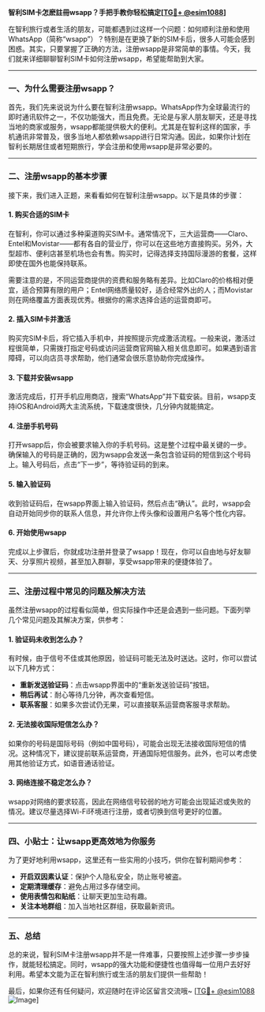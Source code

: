 **智利SIM卡怎麽註冊wsapp？手把手教你轻松搞定[[TG💪+ @esim1088](https://t.me/s/esim1088)]**

在智利旅行或者生活的朋友，可能都遇到过这样一个问题：如何顺利注册和使用WhatsApp（简称“wsapp”）？特别是在更换了新的SIM卡后，很多人可能会感到困惑。其实，只要掌握了正确的方法，注册wsapp是非常简单的事情。今天，我们就来详细聊聊智利SIM卡如何注册wsapp，希望能帮助到大家。

---

### 一、为什么需要注册wsapp？

首先，我们先来说说为什么要在智利注册wsapp。WhatsApp作为全球最流行的即时通讯软件之一，不仅功能强大，而且免费。无论是与家人朋友聊天，还是寻找当地的商家或服务，wsapp都能提供极大的便利。尤其是在智利这样的国家，手机通讯非常普及，很多当地人都依赖wsapp进行日常沟通。因此，如果你计划在智利长期居住或者短期旅行，学会注册和使用wsapp是非常必要的。

---

### 二、注册wsapp的基本步骤

接下来，我们进入正题，来看看如何在智利注册wsapp。以下是具体的步骤：

#### 1. 购买合适的SIM卡

在智利，你可以通过多种渠道购买SIM卡。通常情况下，三大运营商——Claro、Entel和Movistar——都有各自的营业厅，你可以在这些地方直接购买。另外，大型超市、便利店甚至机场也会有售。购买时，记得选择支持国际漫游的套餐，这样即使在国外也能保持联系。

需要注意的是，不同运营商提供的资费和服务略有差异。比如Claro的价格相对便宜，适合预算有限的用户；Entel网络质量较好，适合经常外出的人；而Movistar则在网络覆盖方面表现优秀。根据你的需求选择合适的运营商即可。

#### 2. 插入SIM卡并激活

购买完SIM卡后，将它插入手机中，并按照提示完成激活流程。一般来说，激活过程很简单，只需拨打指定号码或访问运营商官网输入相关信息即可。如果遇到语言障碍，可以向店员寻求帮助，他们通常会很乐意协助你完成操作。

#### 3. 下载并安装wsapp

激活完成后，打开手机应用商店，搜索“WhatsApp”并下载安装。目前，wsapp支持iOS和Android两大主流系统，下载速度很快，几分钟内就能搞定。

#### 4. 注册手机号码

打开wsapp后，你会被要求输入你的手机号码。这是整个过程中最关键的一步。确保输入的号码是正确的，因为wsapp会发送一条包含验证码的短信到这个号码上。输入号码后，点击“下一步”，等待验证码的到来。

#### 5. 输入验证码

收到验证码后，在wsapp界面上输入验证码，然后点击“确认”。此时，wsapp会自动开始同步你的联系人信息，并允许你上传头像和设置用户名等个性化内容。

#### 6. 开始使用wsapp

完成以上步骤后，你就成功注册并登录了wsapp！现在，你可以自由地与好友聊天、分享照片视频，甚至加入群聊，享受wsapp带来的便捷体验了。

---

### 三、注册过程中常见的问题及解决方法

虽然注册wsapp的过程看似简单，但实际操作中还是会遇到一些问题。下面列举几个常见问题及其解决方案，供参考：

#### 1. 验证码未收到怎么办？

有时候，由于信号不佳或其他原因，验证码可能无法及时送达。这时，你可以尝试以下几种方式：

- **重新发送验证码**：点击wsapp界面中的“重新发送验证码”按钮。
- **稍后再试**：耐心等待几分钟，再次查看短信。
- **联系客服**：如果多次尝试仍无果，可以直接联系运营商客服寻求帮助。

#### 2. 无法接收国际短信怎么办？

如果你的号码是国际号码（例如中国号码），可能会出现无法接收国际短信的情况。这种情况下，建议提前联系运营商，开通国际短信服务。此外，也可以考虑使用其他验证方式，如语音通话验证。

#### 3. 网络连接不稳定怎么办？

wsapp对网络的要求较高，因此在网络信号较弱的地方可能会出现延迟或失败的情况。建议尽量选择Wi-Fi环境进行注册，或者切换到信号更好的位置。

---

### 四、小贴士：让wsapp更高效地为你服务

为了更好地利用wsapp，这里还有一些实用的小技巧，供你在智利期间参考：

- **开启双因素认证**：保护个人隐私安全，防止账号被盗。
- **定期清理缓存**：避免占用过多存储空间。
- **使用表情包和贴纸**：让聊天更加生动有趣。
- **关注本地群组**：加入当地社区群组，获取最新资讯。

---

### 五、总结

总的来说，智利SIM卡注册wsapp并不是一件难事，只要按照上述步骤一步步操作，就能轻松搞定。同时，wsapp的强大功能和便捷性也值得每一位用户去好好利用。希望本文能为正在智利旅行或生活的朋友们提供一些帮助！

最后，如果你还有任何疑问，欢迎随时在评论区留言交流哦~ [[TG💪+ @esim1088](https://t.me/s/esim1088) ![Image](https://i.postimg.cc/4NQfJmqS/Snipaste-2025-05-13-00-14-12.png)]